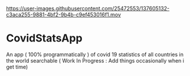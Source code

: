 

https://user-images.githubusercontent.com/25472553/137605132-c3aca255-9881-4bf2-9b4b-c9ef453016f1.mov

# CovidStatsApp
An app ( 100% programmatically ) of covid 19 statistics of all countries in the world searchable ( Work In Progress : Add things occasionally when i get time)
